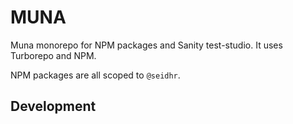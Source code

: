 # MUNA

Muna monorepo for NPM packages and Sanity test-studio. It uses Turborepo and NPM. 

NPM packages are all scoped to `@seidhr`.

## Development

